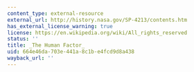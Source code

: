 ```yaml
---
content_type: external-resource
external_url: http://history.nasa.gov/SP-4213/contents.htm
has_external_license_warning: true
license: https://en.wikipedia.org/wiki/All_rights_reserved
status: ''
title: _The Human Factor_
uid: 664e46da-703e-441a-8c1b-e4fcd9d8a438
wayback_url: ''
---
```

